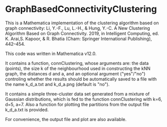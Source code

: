 # GraphBasedConnectivityClustering

This is a Mathematica implementation of the clustering algorithm based on graph connectivity: Li, Y.-F., Lu, L.-H., & Hung, Y.-C. A New Clustering Algorithm Based on Graph Connectivity. 2019, in Intelligent Computing, ed. K. Arai,S. Kapoor, & R. Bhatia (Cham: Springer International Publishing), 442–454.

This code was written in Mathematica v12.0.

It contains a function, connClustering, whose arguments are: the data (points), the size k of the neighbourhood used in constructing the kNN graph, the distances d and a, and an optional argument ("yes"/"no") controling whether the results should be automatically saved to a file with the name k_d_a.txt and k_d_a.png (default is "no"). 

It contains a simple three-cluster data set generated from a mixture of Gaussian distributions, which is fed to the function connClustering with k=6, d=5, a=7. Also a function for plotting the partitions from the output file k_d_a.txt is provided.

For convenience, the output file and plot are also available.
